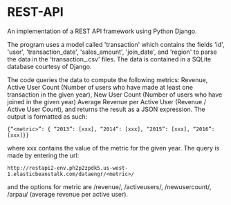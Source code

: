 # REST-API
An implementation of a REST API framework using Python Django.

The program uses a model called 'transaction' which contains the fields 'id', 'user', 'transaction_date', 'sales_amount', 'join_date', and 'region' to parse the data in the 'transaction_.csv' files. The data is contained in a SQLite database courtesy of Django.

The code queries the data to compute the following metrics: Revenue, Active User Count (Number of users who have made at least one transaction in the given year), New User Count (Number of users who have joined in the given year) Average Revenue per Active User (Revenue / Active User Count), and returns the result as a JSON expression. The output is formatted as such:

    {“<metric>”: { “2013”: [xxx], “2014”: [xxx], “2015”: [xxx], “2016”: [xxx]}}
where xxx contains the value of the metric for the given year. The query is made by entering the url:

    http://restapi2-env.ph2p2zpdk5.us-west-1.elasticbeanstalk.com/dataengr/<metric>/
and the options for metric are /revenue/, /activeusers/, /newusercount/, /arpau/ (average revenue per active user).
